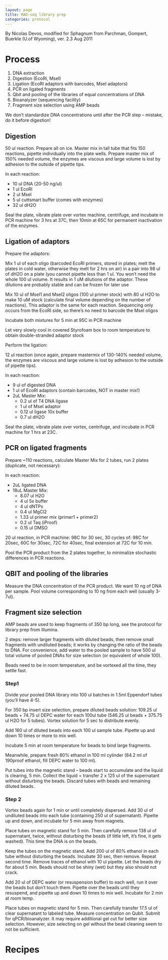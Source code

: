 ```yaml
---
layout: page
title: RAD-seq library prep
categories: protocol
---
```

By Nicolas Devos, modified for Sphagnum from Parchman, Gompert, Buerkle (U.of Wyoming), ver. 2.3 Aug 2011

# Process

1. DNA extraction
1. Digestion (EcoRI, MseI)
1. Ligation (EcoRI adaptors with barcodes, MseI adaptors)
1. PCR on ligated fragments
1. Qbit and pooling of the libraries of equal concentrations of DNA
1. Bioanalyzer (sequencing facility)
1. Fragment size selection using AMP beads

We don’t standardize DNA concentrations until after the PCR step – mistake, do it before digestion!

## Digestion

50 ul reaction. Prepare all on ice. Master mix in tall tube that fits 150 reactions, pipette individually into the plate wells. Prepare master mix of 150% needed volume, the enzymes are viscous and large volume is lost by adhesion to the outside of pipette tips.

In each reaction:
  * 10 ul DNA (20-50 ng/ul)
  * 1 ul EcoRI
  * 2 ul MseI
  * 5 ul cuttsmart buffer (comes with enzymes)
  * 32 ul dH2O

Seal the plate, vibrate plate over vortex machine, centrifuge, and incubate in PCR machine for 3 hrs at 37C, then 10min at 65C for permanent inactivation of the enzymes.

## Ligation of adaptors

Prepare the adaptors:

Mix 1 ul of each oligo (barcoded EcoRI primers, stored in plates; melt the plates in cold water, otherwise they melt for 2 hrs on air) in a pair into 98 ul of dH2O on a plate (you cannot pipette less than 1 ul. You won’t need the whole 100 ul volume. It results in 1 uM dilutions of the adaptor. These dilutions are probably stable and can be frozen for later use

Mix 10 ul of MseI1 and MseI2 oligos (100 ul primer stock) with 80 ul H2O to make 10 uM stock (calculate final volume depending on the number of reactions). This adaptor is the same for each reaction. Sequencing only occurs from the EcoRI side, so there’s no need to barcode the MseI oligos

Incubate both mixtures for 5 min at 95C in PCR machine

Let very slowly cool in covered Styrofoam box to room temperature to obtain double-stranded adaptor stock

Perform the ligation:

12 ul reaction (once again, prepare mastermix of 130-140% needed volume, the enzymes are viscous and large volume is lost by adhesion to the outside of pipette tips).

In each reaction:
  * 9 ul of digested DNA
  * 1 ul of EcoRI adaptors (contain barcodes, NOT in master mix!)
  * 2uL Master Mix:
    * 0.2 ul of T4 DNA ligase
    * 1 ul of MseI adaptor
    * 0.12 ul ligase 10x buffer
    * 0.7 ul dH2O

Seal the plate, vibrate plate over vortex, centrifuge, and incubate in PCR machine for 1 hrs at 23C.

## PCR on ligated fragments

Prepare ~110 reactions, calculate Master Mix for 2 tubes, run 2 plates (duplicate, not necessary):

In each reaction:
  * 2uL ligated DNA
  * 18uL Master Mix:
    * 8.07 ul H2O
    * 4 ul 5x buffer
    * 4 ul dNTPs
    * 0.4 ul MgCl2
    * 1.33 ul primer mix (primer1 + primer2)
    * 0.2 ul Taq (iProof)
    * 0.15 ul DMSO

20 ul reaction, in PCR machine: 98C for 30 sec, 30 cycles of: 98C for 20sec, 60C for 30sec, 72C for 40sec, final extension at 72C for 10 min.

Pool the PCR product from the 2 plates together, to minimalize stochastic differences in PCR reactions.

## QBIT and pooling of the libraries

Measure the DNA concentration of the PCR product. We want 10 ng of DNA per sample. Pool volume corresponding to 10 ng from each well (usually 3-7ul).

## Fragment size selection

AMP beads are used to keep fragments of 350 bp long, see the protocol for library prep from Illumina.

2 steps: remove larger fragments with diluted beads, then remove small fragments with undiluted beads; it works by changing the ratio of the beads to DNA. For convenience, add water to the pooled sample to have 500 ul total volume of pooled DNAs for size selection (or equivalent of whole 100).

Beads need to be in room temperature, and be vortexed all the time, they settle fast.

### Step1

Divide your pooled DNA library into 100 ul batches in 1.5ml Eppendorf tubes (you’ll have 4-5).

For 350 bp insert size selection, prepare diluted beads solution: 109.25 ul beads + 74.75 ul DEPC water for each 100ul tube (546.25 ul beads + 375.75 ul H2O for 5 tubes). Vortex solution for 5 sec to distribute evenly.

Add 160 ul of diluted beads into each 100 ul sample tube. Pipette up and down 10 times or more to mix well.

Incubate 5 min at room temperature for beads to bind large fragments.

Meanwhile, prepare fresh 80% ethanol in 100 ml cylinder (84.2 ml of 190proof ethanol, fill DEPC water to 100 ml).

Put tubes into the magnetic stand – beads start to accumulate and the liquid is clearing, 5 min. Collect the liquid = transfer 2 x 125 ul of the supernatant without disturbing the beads. Discard tubes with beads and remaining diluted beads.

### Step 2

Vortex beads again for 1 min or until completely dispersed. Add 30 ul of undiluted beads into each tube (containing 250 ul of supernatant). Pipette up and down, and incubate for 5 min away from magnets.

Place tubes on magnetic stand for 5 min. Then carefully remove 138 ul of supernatant, twice, without disturbing the beads (if little left, it’s fine, it gets washed). This time the DNA is on the beads.

Keep the tubes on the magnetic stand. Add 200 ul of 80% ethanol in each tube without disturbing the beads. Incubate 30 sec, then remove. Repeat second time. Remove traces of ethanol with 10 ul pipette. Let the beads dry for about 5 min. Beads should not be shiny (wet) but they also should not crack.

Add 20 ul of DEPC water (or resuspension buffer) to each well, run it over the beads but don’t touch them. Pipette over the beads until they resuspend, and pipette up and down 10 times to mix well. Incubate for 2 min at room temp.

Place tubes on magnetic stand for 5 min. Then carefully transfer 17.5 ul of clear supernatant to labeled tube. Measure concentration on Qubit. Submit for qPCR/bioanalyzer. It may require additional gel cut for better size selection. However, size selecting on gel without the bead cleaning seem to not be sufficient.

# Recipes
